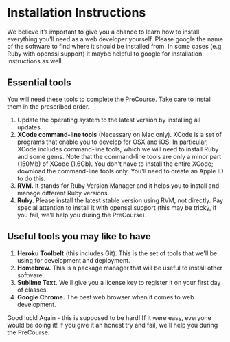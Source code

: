 # Installation Instructions

We believe it’s important to give you a chance to learn how to install everything you'll need as a web developer yourself.
Please google the name of the software to find where it should be installed from. In some cases (e.g. Ruby with openssl support) it maybe helpful to google for installation instructions as well.

## Essential tools

You will need these tools to complete the PreCourse. Take care to install them in the prescribed order.

1. Update the operating system to the latest version by installing all updates.
2. **XCode command-line tools** (Necessary on Mac only). XCode is a set of programs that enable you to develop for OSX and iOS. In particular, XCode includes command-line tools, which we will need to install Ruby and some gems. Note that the command-line tools are only a minor part (150Mb) of XCode (1.6Gb). You don't have to install the entire XCode; download the command-line tools only. You'll need to create an Apple ID to do this.
3. **RVM.** It stands for Ruby Version Manager and it helps you to install and manage different Ruby versions.
4. **Ruby.** Please install the latest stable version using RVM, not directly. Pay special attention to install it with openssl support (this may be tricky, if you fail, we'll help you during the PreCourse).

## Useful tools you may like to have
1. **Heroku Toolbelt** (this includes Git). This is the set of tools that we'll be using for development and deployment.
2. **Homebrew.** This is a package manager that will be useful to install other software.
3. **Sublime Text.** We'll give you a license key to register it on your first day of classes.
4. **Google Chrome.** The best web browser when it comes to web development.

Good luck! Again - this is supposed to be hard! If it were easy, everyone would be doing it! If you give it an honest try and fail, we'll help you during the PreCourse.
